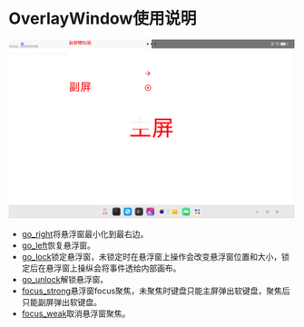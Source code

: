 # OverlayWindow使用说明

![](img/OverlayWindow图示.png)

* [go_right](../app/src/main/res/drawable/go_right.xml)将悬浮窗最小化到最右边。
* [go_left](../app/src/main/res/drawable/go_left.xml)恢复悬浮窗。
* [go_lock](../app/src/main/res/drawable/go_lock.xml)锁定悬浮窗，未锁定时在悬浮窗上操作会改变悬浮窗位置和大小，锁定后在悬浮窗上操纵会将事件透给内部画布。
* [go_unlock](../app/src/main/res/drawable/go_unlock.xml)解锁悬浮窗。
* [focus_strong](../app/src/main/res/drawable/focus_strong.xml)悬浮窗focus聚焦，未聚焦时键盘只能主屏弹出软键盘，聚焦后只能副屏弹出软键盘。
* [focus_weak](../app/src/main/res/drawable/focus_weak.xml)取消悬浮窗聚焦。


